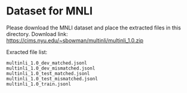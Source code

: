 # Dataset for MNLI

Please download the MNLI dataset and place the extracted files in this directory.
Download link: https://cims.nyu.edu/~sbowman/multinli/multinli_1.0.zip

Exracted file list:
```
multinli_1.0_dev_matched.jsonl
multinli_1.0_dev_mismatched.jsonl
multinli_1.0_test_matched.jsonl
multinli_1.0_test_mismatched.jsonl
multinli_1.0_train.jsonl
```
